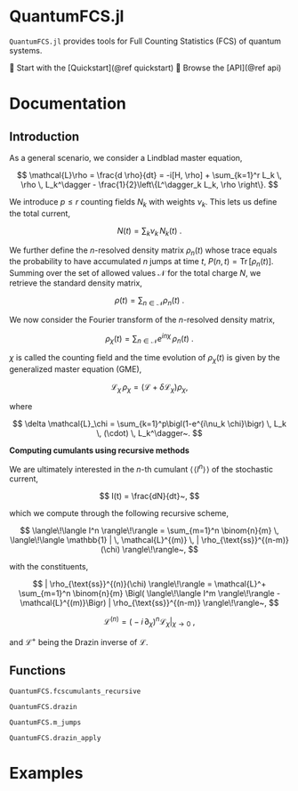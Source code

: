 # QuantumFCS.jl

`QuantumFCS.jl` provides tools for Full Counting Statistics (FCS) of quantum systems.

📘 Start with the [Quickstart](@ref quickstart)
🧭 Browse the [API](@ref api)

# Documentation 

## Introduction 

As a general scenario, we consider a Lindblad master equation,

$$
\mathcal{L}\rho = \frac{d \rho}{dt} = -i[H, \rho] + \sum_{k=1}^r L_k \, \rho \, L_k^\dagger - \frac{1}{2}\left\{L^\dagger_k L_k, \rho \right\}.
$$

We introduce $p \le r$ counting fields $N_k$ with weights $\nu_k$. This lets us define the total current,

$$
N(t) = \sum_k \nu_k \, N_k(t)~.
$$

We further define the $n$-resolved density matrix $\rho_n(t)$ whose trace equals the probability to have accumulated $n$ jumps at time $t$, $P(n,t) = \operatorname{Tr}[\rho_n(t)]$. Summing over the set of allowed values $\mathcal{N}$ for the total charge $N$, we retrieve the standard density matrix,

$$
\rho(t) = \sum_{n \in \mathcal{N}} \rho_n(t)~.
$$

We now consider the Fourier transform of the $n$-resolved density matrix,

$$
\rho_{\chi}(t) = \sum_{n \in \mathcal{N}} e^{i n \chi} \, \rho_n(t)~.
$$

$\chi$ is called the counting field and the time evolution of $\rho_{\chi}(t)$ is given by the generalized master equation (GME),

$$
\mathcal{L}_\chi \, \rho_\chi = \bigl(\mathcal{L} + \delta \mathcal{L}_\chi\bigr)\rho_\chi,
$$

where

$$
\delta \mathcal{L}_\chi = \sum_{k=1}^p\bigl(1-e^{i\nu_k \chi}\bigr) \, L_k \, (\cdot) \, L_k^\dagger~.
$$

**Computing cumulants using recursive methods**

We are ultimately interested in the $n$-th cumulant $\langle\!\langle I^n \rangle\!\rangle$ of the stochastic current,

$$
I(t) = \frac{dN}{dt}~,
$$

which we compute through the following recursive scheme,

$$
\langle\!\langle I^n \rangle\!\rangle = \sum_{m=1}^n \binom{n}{m} \, \langle\!\langle \mathbb{1} | \, \mathcal{L}^{(m)} \, | \rho_{\text{ss}}^{(n-m)}(\chi) \rangle\!\rangle~,
$$

with the constituents,

$$
| \rho_{\text{ss}}^{(n)}(\chi) \rangle\!\rangle = \mathcal{L}^+ \sum_{m=1}^n \binom{n}{m} \Bigl( \langle\!\langle I^m \rangle\!\rangle - \mathcal{L}^{(m)}\Bigr) | \rho_{\text{ss}}^{(n-m)} \rangle\!\rangle~,
$$

$$
\mathcal{L}^{(n)} = \left.\bigl(-i \, \partial_{\chi}\bigr)^n \mathcal{L}_\chi \right|_{\chi \to 0}~,
$$

and $\mathcal{L}^+$ being the Drazin inverse of $\mathcal{L}$.

## Functions 

```@docs 
QuantumFCS.fcscumulants_recursive
```

```@docs 
QuantumFCS.drazin
```

```@docs 
QuantumFCS.m_jumps
```

```@docs 
QuantumFCS.drazin_apply
```

# Examples

